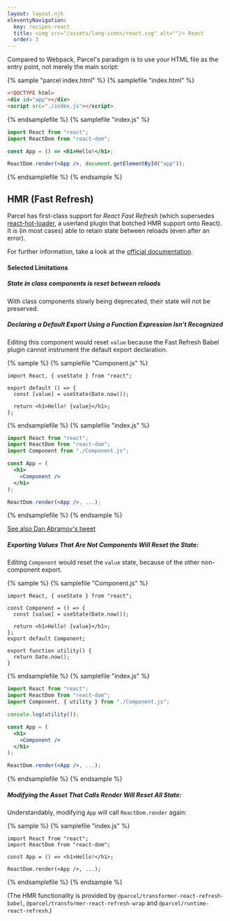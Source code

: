 ```yaml
---
layout: layout.njk
eleventyNavigation:
  key: recipes-react
  title: <img src="/assets/lang-icons/react.svg" alt=""/> React
  order: 3
---
```


Compared to Webpack, Parcel's paradigm is to use your HTML file as the entry point, not merely the main script:

{% sample "parcel index.html" %}
{% samplefile "index.html" %}

```html
<!DOCTYPE html>
<div id="app"></div>
<script src="./index.js"></script>
```

{% endsamplefile %}
{% samplefile "index.js" %}

```jsx
import React from "react";
import ReactDom from "react-dom";

const App = () => <h1>Hello!</h1>;

ReactDom.render(<App />, document.getElementById("app"));
```

{% endsamplefile %}
{% endsample %}

## HMR (Fast Refresh)

Parcel has first-class support for _React Fast Refresh_ (which supersedes [react-hot-loader](https://github.com/gaearon/react-hot-loader), a userland plugin that botched HMR support onto React). It is (in most cases) able to retain state between reloads (even after an error).

For further information, take a look at the [official documentation](https://reactnative.dev/docs/fast-refresh).

#### Selected Limitations

##### State in class components is reset between reloads

With class components slowly being deprecated, their state will not be preserved.

##### Declaring a Default Export Using a Function Expression Isn't Recognized

Editing this component would reset `value` because the Fast Refresh Babel plugin cannot instrument the default export declaration.

{% sample %}
{% samplefile "Component.js" %}

```jsx/2
import React, { useState } from "react";

export default () => {
  const [value] = useState(Date.now());

  return <h1>Hello! {value}</h1>;
};
```

{% endsamplefile %}
{% samplefile "index.js" %}

```jsx
import React from "react";
import ReactDom from "react-dom";
import Component from "./Component.js";

const App = (
  <h1>
    <Component />
  </h1>
);

ReactDom.render(<App />, ...);
```

{% endsamplefile %}
{% endsample %}

[See also Dan Abramov's tweet](https://twitter.com/dan_abramov/status/1255229440860262400)

##### Exporting Values That Are Not Components Will Reset the State:

Editing `Component` would reset the `value` state, because of the other non-component export.

{% sample %}
{% samplefile "Component.js" %}

```jsx/5,9
import React, { useState } from "react";

const Component = () => {
  const [value] = useState(Date.now());

  return <h1>Hello! {value}</h1>;
};
export default Component;

export function utility() {
  return Date.now();
}
```

{% endsamplefile %}
{% samplefile "index.js" %}

```jsx
import React from "react";
import ReactDom from "react-dom";
import Component, { utility } from "./Component.js";

console.log(utility());

const App = (
  <h1>
    <Component />
  </h1>
);

ReactDom.render(<App />, ...);
```

{% endsamplefile %}
{% endsample %}

##### Modifying the Asset That Calls Render Will Reset All State:

Understandably, modifying `App` will call `ReactDom.render` again:

{% sample %}
{% samplefile "index.js" %}

```jsx/3,5
import React from "react";
import ReactDom from "react-dom";

const App = () => <h1>Hello!</h1>;

ReactDom.render(<App />, ...);
```

{% endsamplefile %}
{% endsample %}

(The HMR functionality is provided by `@parcel/transformer-react-refresh-babel`, `@parcel/transformer-react-refresh-wrap` and `@parcel/runtime-react-refresh`.)
